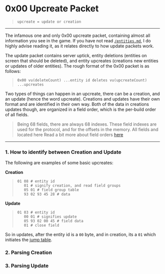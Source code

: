# 0x00 Upcreate Packet
> `upcreate = update or creation`
---
The infamous one and only 0x00 upcreate packet, containing almost all information you see in the game. If you have not read [`/entities.md`](/entities.md), I do highly advise reading it, as it relates directly to how update packets work.

The update packet contains server uptick, entity deletions (entities on screen that should be deleted), and entity upcreates (creations new entities or updates of older entities). The rough format of the 0x00 packet is as follows:
> `0x00 vu(deleteCount) ...entity id deletes vu(upcreateCount) ...upcreates`

Two types of things can happen in an upcreate, there can be a creation, and an update (hence the word upcreate). Creations and updates have their own format and are identified in their own way. Both of the data in creations updates though, are organized in a field order, which is the per-build order of all fields.
> Being 68 fields, there are always 68 indexes. These field indexes are used for the protocol, and for the offsets in the memory. All fields and located here
Read a bit more about field orders [here](/entities.md#fields)
---
### 1. How to identify between Creation and Update

The following are examples of some basic upcreates:

**Creation**
> ```less
> 01 08 # entity id
>    01 # signify creation, and read field groups
>    05 01 # field group table
>    93 02 93 45 28 # data
> ```
**Update**
> ```less
> 01 03 # entity id
>    00 01 # signifies update
>    05 93 02 00 45 # field data
>    01 # close field
> ```
So in updates, after the entity id is a `00` byte, and in creation, its a `01` which initiates the [jump table](/protocol/data.md#data-organization).

### 2. Parsing Creation

### 3. Parsing Update
